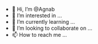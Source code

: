 - 👋 Hi, I’m @Agnab
- 👀 I’m interested in ...
- 🌱 I’m currently learning ...
- 💞️ I’m looking to collaborate on ...
- 📫 How to reach me ...

<!---
Agnab/Agnab is a ✨ special ✨ repository because its `README.md` (this file) appears on your GitHub profile.
You can click the Preview link to take a look at your changes.
--->
